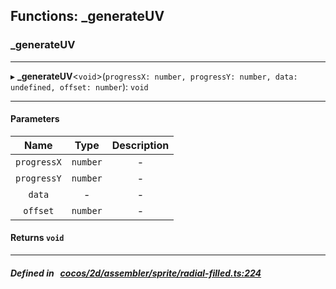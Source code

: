 ## Functions: _generateUV

### _generateUV


___
▸ **_generateUV**<`void`\>(`progressX: number, progressY: number, data: undefined, offset: number`): `void`
___


#### Parameters

| Name | Type | Description |
| :------: | :------: | :------: |
| `progressX` | `number` | - |
| `progressY` | `number` | - |
| `data` | - | - |
| `offset` | `number` | - |

#### Returns `void` 
___


##### Defined in &nbsp;   [cocos/2d/assembler/sprite/radial-filled.ts:224](https://github.com/cocos-creator/engine/blob/c7bf6b8a9/cocos/2d/assembler/sprite/radial-filled.ts#L224)&nbsp;
